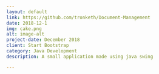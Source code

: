 ```yaml
---
layout: default
link: https://github.com/tronketh/Document-Management
date: 2018-12-1
img: cake.png
alt: image-alt
project-date: December 2018
client: Start Bootstrap
category: Java Development
description: A small application made using java swing

---
```

